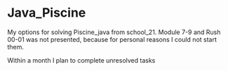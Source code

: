 # Java_Piscine

My options for solving Piscine_java from school_21.
Module 7-9 and Rush 00-01 was not presented, because for 
personal reasons I could not start them.

Within a month I plan to complete unresolved tasks
